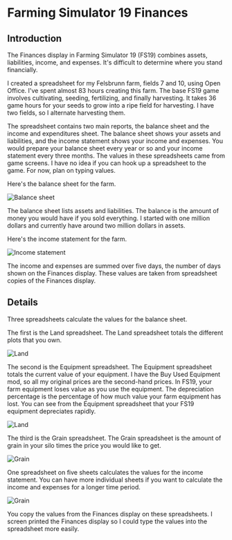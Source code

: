 # Farming Simulator 19 Finances

## Introduction

The Finances display in Farming Simulator 19 (FS19) combines assets, liabilities, income, and expenses.  It's difficult to determine where you stand financially.

I created a spreadsheet for my Felsbrunn farm, fields 7 and 10, using Open Office.  I've spent almost 83 hours creating this farm. The base FS19 game involves cultivating, seeding, fertilizing, and finally harvesting.  It takes 36 game hours for your seeds to grow into a ripe field for harvesting.  I have two fields, so I alternate harvesting them.  

The spreadsheet contains two main reports, the balance sheet and the income and expenditures sheet.  The balance sheet shows your assets and liabilities, and the income statement shows your income and expenses.  You would prepare your balance sheet every year or so and your income statement every three months.  The values in these spreadsheets came from game screens.  I have no idea if you can hook up a spreadsheet to the game.  For now, plan on typing values.

Here's the balance sheet for the farm.

![Balance sheet](readme-resources/fsfinance01.png)

The balance sheet lists assets and liabilities.  The balance is the amount of money you would have if you sold everything.  I started with one million dollars and currently have around two million dollars in assets.

Here's the income statement for the farm.

![Income statement](readme-resources/fsfinance05.png)

The income and expenses are summed over five days, the number of days shown on the Finances display.  These values are taken from spreadsheet copies of the Finances display.

## Details

Three spreadsheets calculate the values for the balance sheet.

The first is the Land spreadsheet.  The Land spreadsheet totals the different plots that you own.

![Land](readme-resources/fsfinance02.png)

The second is the Equipment spreadsheet.  The Equipment spreadsheet totals the current value of your equipment.  I have the Buy Used Equipment mod, so all my original prices are the second-hand prices. 
 In FS19, your farm equipment loses value as you use the equipment.  The depreciation percentage is the percentage of how much value your farm equipment has lost.  You can see from the Equipment spreadsheet that your FS19 equipment depreciates rapidly.

![Land](readme-resources/fsfinance03.png)

The third is the Grain spreadsheet.  The Grain spreadsheet is the amount of grain in your silo times the price you would like to get.

![Grain](readme-resources/fsfinance04.png)

One spreadsheet on five sheets calculates the values for the income statement.  You can have more individual sheets if you want to calculate the income and expenses for a longer time period.

![Grain](readme-resources/fsfinance06.png)

You copy the values from the Finances display on these spreadsheets.  I screen printed the Finances display so I could type the values into the spreadsheet more easily.
